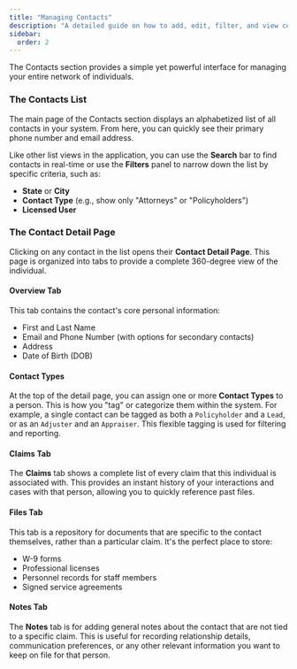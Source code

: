 ```yaml
---
title: "Managing Contacts"
description: "A detailed guide on how to add, edit, filter, and view contacts, as well as how to track their associated claims, files, and notes."
sidebar:
  order: 2
---
```


The Contacts section provides a simple yet powerful interface for managing your entire network of individuals.

### The Contacts List

The main page of the Contacts section displays an alphabetized list of all contacts in your system. From here, you can quickly see their primary phone number and email address.

Like other list views in the application, you can use the **Search** bar to find contacts in real-time or use the **Filters** panel to narrow down the list by specific criteria, such as:
-   **State** or **City**
-   **Contact Type** (e.g., show only "Attorneys" or "Policyholders")
-   **Licensed User**

### The Contact Detail Page

Clicking on any contact in the list opens their **Contact Detail Page**. This page is organized into tabs to provide a complete 360-degree view of the individual.

#### Overview Tab
This tab contains the contact's core personal information:
-   First and Last Name
-   Email and Phone Number (with options for secondary contacts)
-   Address
-   Date of Birth (DOB)

#### Contact Types
At the top of the detail page, you can assign one or more **Contact Types** to a person. This is how you "tag" or categorize them within the system. For example, a single contact can be tagged as both a `Policyholder` and a `Lead`, or as an `Adjuster` and an `Appraiser`. This flexible tagging is used for filtering and reporting.

#### Claims Tab
The **Claims** tab shows a complete list of every claim that this individual is associated with. This provides an instant history of your interactions and cases with that person, allowing you to quickly reference past files.

#### Files Tab
This tab is a repository for documents that are specific to the contact themselves, rather than a particular claim. It's the perfect place to store:
-   W-9 forms
-   Professional licenses
-   Personnel records for staff members
-   Signed service agreements

#### Notes Tab
The **Notes** tab is for adding general notes about the contact that are not tied to a specific claim. This is useful for recording relationship details, communication preferences, or any other relevant information you want to keep on file for that person. 